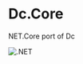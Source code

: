 # Dc.Core

NET.Core port of Dc

![.NET](https://github.com/alain1337/Dc.Core/workflows/.NET/badge.svg)
